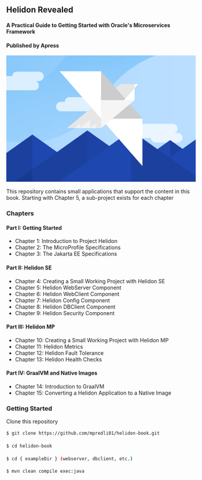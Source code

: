 ## Helidon Revealed
#### A Practical Guide to Getting Started with Oracle's Microservices Framework

#### Published by Apress

![Helidon Logo](./images/heldion-logo.png)

This repository contains small applications that support the content in this book. Starting with Chapter 5, a sub-project exists for each chapter

### Chapters

#### Part I: Getting Started
* Chapter 1: Introduction to Project Helidon
* Chapter 2: The MicroProfile Specifications
* Chapter 3: The Jakarta EE Specifications

#### Part II: Helidon SE
* Chapter 4: Creating a Small Working Project with Helidon SE
* Chapter 5: Helidon WebServer Component
* Chapter 6: Helidon WebClient Component
* Chapter 7: Helidon Config Component
* Chapter 8: Helidon DBClient Component
* Chapter 9: Helidon Security Component

#### Part III: Helidon MP
* Chapter 10: Creating a Small Working Project with Helidon MP
* Chapter 11: Helidon Metrics
* Chapter 12: Helidon Fault Tolerance
* Chapter 13: Helidon Health Checks

#### Part IV: GraalVM and Native Images
* Chapter 14: Introduction to GraalVM
* Chapter 15: Converting a Helidon Application to a Native Image

### Getting Started

Clone this repository

```bash
$ git clone https://github.com/mpredli01/helidon-book.git

$ cd helidon-book

$ cd { exampleDir } (webserver, dbclient, etc.) 

$ mvn clean compile exec:java
```
